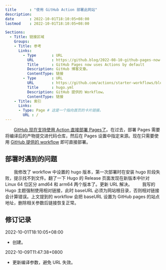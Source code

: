 ```yaml
---
title      : "使用 GitHub Action 部署此网站"
description: 
date       : 2022-10-01T18:10:05+08:00
lastmod    : 2022-10-01T18:10:05+08:00

Sections:
  - Title: 链接区域
    Groups:
    - Title: 参考
      Links:
        - Type       : URL
          URL        : https://github.blog/2022-08-10-github-pages-now-uses-actions-by-default/
          Title      : GitHub Pages now uses Actions by default
          Description: GitHub 博客文章。
          ContentType: 链接
        - Type       : URL
          URL        : https://github.com/actions/starter-workflows/blob/main/pages/hugo.yml
          Title      : hugo.yml
          Description: GitHub 提供的 Workflow。
          ContentType: 链接
    - Title: 索引
      Links:
      - Type: Page # 这是一个指向首页的卡片链接。
        URL : /
---
```


　　[GitHub 现在支持使用 Action 直接部署 Pages了](https://github.blog/2022-08-10-github-pages-now-uses-actions-by-default/)。在过去，部署 Pages 需要将编译后的产物提交进代码仓库，然后在 Pages 设置中指定来源。现在只需要使用 [GitHub 提供的 workflow](https://github.com/actions/starter-workflows/blob/main/pages/hugo.yml) 即可直接部署。

## 部署时遇到的问题
　　我修改了 workflow 中设置的 hugo 版本，第一次部署时在安装 hugo 阶段失败，提示找不到文件。翻了一下 Hugo 的 Release 页面发现在新版本中针对 Linux 64 位区分 amd64 和 arm64 两个版本了。更新 URL 解决。
　　我写的 Hugo 主题强制使用相对链接，此时 baseURL 必须为网站根目录，否则相对链接会计算错误。上文提到的 workflow 会把 baseURL 设置为 GitHub pages 的站点地址，删除相关参数后链接恢复正常。

## 修订记录

2022-10-01T18:10:05+08:00
* 创建。

2022-10-09T11:47:38+0800
* 更新编译参数，避免 URL 失效。
